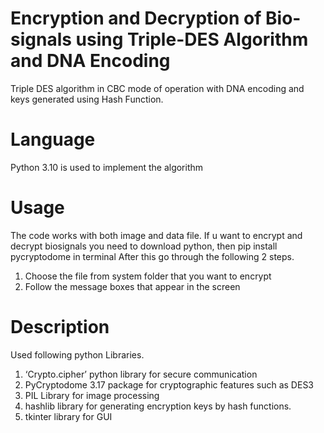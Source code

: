 # Encryption and Decryption of Bio-signals using Triple-DES Algorithm and DNA Encoding
Triple DES algorithm in CBC mode of operation with DNA encoding and keys generated using Hash Function.
# Language
Python 3.10 is used to implement the algorithm
# Usage
The code works with both image and data file.
If u want to encrypt and decrypt biosignals you need to download python, then pip install pycryptodome in terminal After this  go through the following 2 steps.
1. Choose the file from system folder that you want to encrypt
2. Follow the message boxes that appear in the screen
# Description
Used following python Libraries.
1. ‘Crypto.cipher’ python library for secure communication
2. PyCryptodome 3.17 package for cryptographic features such as DES3
3.  PIL Library for image processing
4. hashlib library for generating encryption keys by hash functions.
5. tkinter library for GUI
